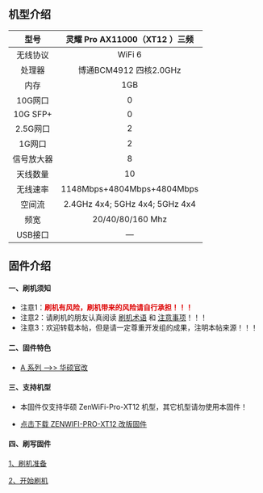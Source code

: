 ## 机型介绍

| 型号 | 灵耀 Pro AX11000（XT12 ）三频 |
|:--:|:--:|
| 无线协议 | WiFi 6 | 
| 处理器 | 博通BCM4912 四核2.0GHz | 
| 内存 | 1GB | 
| 10G网口 | 0 | 
| 10G SFP+ | 0 | 
| 2.5G网口 | 2 | 
| 1G网口 | 2 | 
| 信号放大器 | 8 | 
| 天线数量 | 10 | 
| 无线速率 | 1148Mbps+4804Mbps+4804Mbps | 
| 空间流 | 2.4GHz 4x4; 5GHz 4x4; 5GHz 4x4 | 
| 频宽 | 20/40/80/160 Mhz | 
| USB接口 | — | 


## 固件介绍
#### 一、刷机须知
* 注意1：**<font color="#dd0000">刷机有风险，刷机带来的风险请自行承担！！！</font><br />**
* 注意2：请刷机的朋友认真阅读 [刷机术语](/zh/guide/asus/flash/flash_info.html) 和 [注意事项](/zh/guide/asus/flash/flash_matter.html)！！！
* 注意3：欢迎转载本帖，但是请一定尊重开发组的成果，注明本帖来源！！！

#### 二、固件特色
* [A 系列 ——>> 华硕官改](/zh/guide/asus/firmware-a.md)

#### 三、支持机型
* 本固件仅支持华硕 ZenWiFi-Pro-XT12 机型，其它机型请勿使用本固件！

* [点击下载 ZENWIFI-PRO-XT12 改版固件](https://www.asusgo.com/firmware/download?devicename=zenwifi-pro-xt12&firmware=merlin)

#### 四、刷写固件

[1、刷机准备](/zh/guide/asus/flash/flash_prepare.html) 

[2、开始刷机](/zh/guide/asus/flash/flash_start.html) 